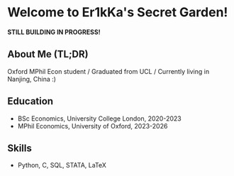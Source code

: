 # Welcome to Er1kKa's Secret Garden!

**STILL BUILDING IN PROGRESS!**

## About Me (TL;DR)

Oxford MPhil Econ student / Graduated from UCL / Currently living in Nanjing, China :)

## Education

- BSc Economics, University College London, 2020-2023
- MPhil Economics, University of Oxford, 2023-2026


## Skills

- Python, C, SQL, STATA, LaTeX


